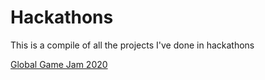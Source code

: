 # Hackathons

This is a compile of all the projects I've done in hackathons

[Global Game Jam 2020](https://github.com/JoshuaPCruz/GGJ2020)


